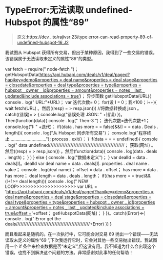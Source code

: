 # TypeError:无法读取 undefined-Hubspot 的属性“89”

> 原文:[https://dev . to/rajivsr 23/type error-can-read-property-89-of-undefined-hubspot-16 J2](https://dev.to/rajivsr23/typeerror-cannot-read-property-89-of-undefined-hubspot-16j2)

我试图从 Hubspot 获得所有交易，但出于某种原因，我得到了一些交易的错误。
该错误属于无法读取未定义的属性“89”的类型。

var fetch = require(" node-fetch ")；
getHubspotData([https://api.hubapi.com/deals/v1/deal/paged?hapikey=demo&properties = deal name&properties = deal stage&properties = closedate&properties = deal type&properties = type&properties = hubspot _ owner _ id&properties = amount&properties = notes _ last _ updated&include associations = true’](https://api.hubapi.com/deals/v1/deal/paged?hapikey=demo&properties=dealname&properties=dealstage&properties=closedate&properties=dealtype&properties=type&properties=hubspot_owner_id&properties=amount&properties=notes_last_updated&includeAssociations=true'))；
异步函数 getHubspotData(URL){
console . log(" URL:"+URL)；
var 迭代次数= 0；
for(设 I = 0；我<100；i++){
wait fetch(URL)
。然后((resp) = > resp.json()) //将数据转换成 json
。catch((错误)= > {
console.log("错误处理 JSON: " +错误)
})。Then(function(data){
console . log(" Then-3 ")；
迭代次数=迭代次数+1；
console.log("I: " +迭代)；
if((data . has more = = false)&&(I = = data . Deals . length)){
console . log("从 Hubspot 同步所有交易")；
console.log("程序终止..............................");
process . exit()；
}
if(data = = = undefined){
console . log(" data undefined/////////////////////////////////////////////////；
获取(网址)
。然后((resp) = > resp.json())
。然后(function(data){
console . log(data . deals . length)；
}
)
} else {
console . log("数据未定义")；
}
var dealId = data . deals[I]。dealId
var deal name = data . deals[I]. properties . deal name . value；
console . log(deal name)；
offset = data . offset；
has more = data . has more；
deal length = data . deals . length；
if((has more = = true)&&(I+1>= deal length)){
console . log(" NEW LOOP>>>>>>>>>>>>>>>>>>>>>
var URL = '[https://api.hubapi.com/deals/v1/deal/paged?hapikey=demo&properties = deal name&properties = deal stage&properties = closedate&properties = deal type&properties = type&properties = hubspot _ owner _ id&properties = amount&properties = notes _ last _ updated&include associations = true&offset =](https://api.hubapi.com/deals/v1/deal/paged?hapikey=demo&properties=dealname&properties=dealstage&properties=closedate&properties=dealtype&properties=type&properties=hubspot_owner_id&properties=amount&properties=notes_last_updated&includeAssociations=true&offset=)'+offset；
getHubspotData(网址)；
}
})。catch((Error)=>{
console . log(" Error get the deals////////////////////////////////////////////////+Error)
})
}

而且看起来是随机的。在一次执行中，它可能会对交易 69 抛出一个错误——无法读取未定义的属性“69 ”,下次我运行它时，它会对其他一些交易抛出错误。我试图用一个 if 条件来检查数据是否“未定义”,但这没有用。我不知道为什么会出现这个错误，也找不到解决这个问题的方法。非常感谢对此事的任何帮助！